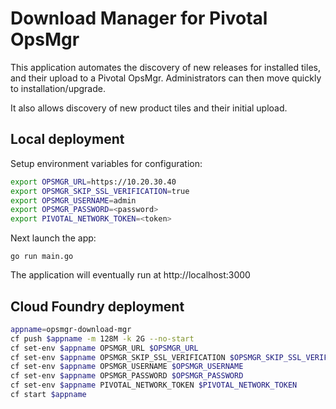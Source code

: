 # Download Manager for Pivotal OpsMgr

This application automates the discovery of new releases for installed tiles, and their upload to a Pivotal OpsMgr. Administrators can then move quickly to installation/upgrade.

It also allows discovery of new product tiles and their initial upload.

## Local deployment

Setup environment variables for configuration:

```bash
export OPSMGR_URL=https://10.20.30.40
export OPSMGR_SKIP_SSL_VERIFICATION=true
export OPSMGR_USERNAME=admin
export OPSMGR_PASSWORD=<password>
export PIVOTAL_NETWORK_TOKEN=<token>
```

Next launch the app:

```
go run main.go
```

The application will eventually run at http://localhost:3000

## Cloud Foundry deployment

```bash
appname=opsmgr-download-mgr
cf push $appname -m 128M -k 2G --no-start
cf set-env $appname OPSMGR_URL $OPSMGR_URL
cf set-env $appname OPSMGR_SKIP_SSL_VERIFICATION $OPSMGR_SKIP_SSL_VERIFICATION
cf set-env $appname OPSMGR_USERNAME $OPSMGR_USERNAME
cf set-env $appname OPSMGR_PASSWORD $OPSMGR_PASSWORD
cf set-env $appname PIVOTAL_NETWORK_TOKEN $PIVOTAL_NETWORK_TOKEN
cf start $appname
```
